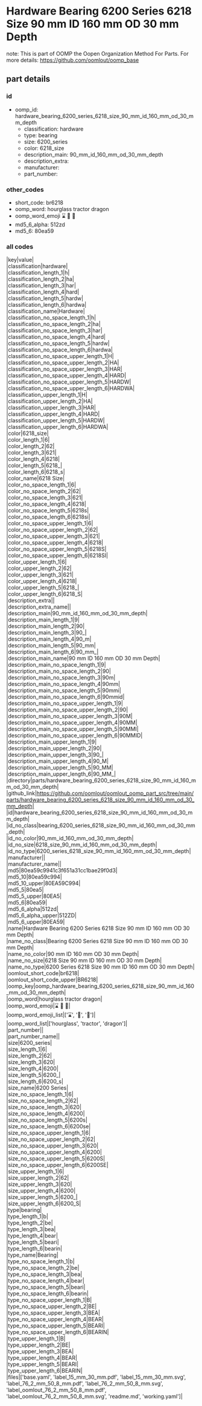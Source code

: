 # Hardware Bearing 6200 Series 6218 Size 90 mm ID 160 mm OD 30 mm Depth  

note: This is part of OOMP the Oopen Organization Method For Parts. For more details: https://github.com/oomlout/oomp_base

##  part details





### id
* oomp_id: hardware_bearing_6200_series_6218_size_90_mm_id_160_mm_od_30_mm_depth
  * classification: hardware
  * type: bearing
  * size: 6200_series
  * color: 6218_size
  * description_main: 90_mm_id_160_mm_od_30_mm_depth
  * description_extra: 
  * manufacturer: 
  * part_number: 

### other_codes
* short_code: br6218
* oomp_word: hourglass tractor dragon
* oomp_word_emoji :hourglass: :tractor: :dragon:
* md5_6_alpha: 512zd
* md5_6: 80ea59

### all codes 
|key|value|  
|classification|hardware|  
|classification_length_1|h|  
|classification_length_2|ha|  
|classification_length_3|har|  
|classification_length_4|hard|  
|classification_length_5|hardw|  
|classification_length_6|hardwa|  
|classification_name|Hardware|  
|classification_no_space_length_1|h|  
|classification_no_space_length_2|ha|  
|classification_no_space_length_3|har|  
|classification_no_space_length_4|hard|  
|classification_no_space_length_5|hardw|  
|classification_no_space_length_6|hardwa|  
|classification_no_space_upper_length_1|H|  
|classification_no_space_upper_length_2|HA|  
|classification_no_space_upper_length_3|HAR|  
|classification_no_space_upper_length_4|HARD|  
|classification_no_space_upper_length_5|HARDW|  
|classification_no_space_upper_length_6|HARDWA|  
|classification_upper_length_1|H|  
|classification_upper_length_2|HA|  
|classification_upper_length_3|HAR|  
|classification_upper_length_4|HARD|  
|classification_upper_length_5|HARDW|  
|classification_upper_length_6|HARDWA|  
|color|6218_size|  
|color_length_1|6|  
|color_length_2|62|  
|color_length_3|621|  
|color_length_4|6218|  
|color_length_5|6218_|  
|color_length_6|6218_s|  
|color_name|6218 Size|  
|color_no_space_length_1|6|  
|color_no_space_length_2|62|  
|color_no_space_length_3|621|  
|color_no_space_length_4|6218|  
|color_no_space_length_5|6218s|  
|color_no_space_length_6|6218si|  
|color_no_space_upper_length_1|6|  
|color_no_space_upper_length_2|62|  
|color_no_space_upper_length_3|621|  
|color_no_space_upper_length_4|6218|  
|color_no_space_upper_length_5|6218S|  
|color_no_space_upper_length_6|6218SI|  
|color_upper_length_1|6|  
|color_upper_length_2|62|  
|color_upper_length_3|621|  
|color_upper_length_4|6218|  
|color_upper_length_5|6218_|  
|color_upper_length_6|6218_S|  
|description_extra||  
|description_extra_name||  
|description_main|90_mm_id_160_mm_od_30_mm_depth|  
|description_main_length_1|9|  
|description_main_length_2|90|  
|description_main_length_3|90_|  
|description_main_length_4|90_m|  
|description_main_length_5|90_mm|  
|description_main_length_6|90_mm_|  
|description_main_name|90 mm ID 160 mm OD 30 mm Depth|  
|description_main_no_space_length_1|9|  
|description_main_no_space_length_2|90|  
|description_main_no_space_length_3|90m|  
|description_main_no_space_length_4|90mm|  
|description_main_no_space_length_5|90mmi|  
|description_main_no_space_length_6|90mmid|  
|description_main_no_space_upper_length_1|9|  
|description_main_no_space_upper_length_2|90|  
|description_main_no_space_upper_length_3|90M|  
|description_main_no_space_upper_length_4|90MM|  
|description_main_no_space_upper_length_5|90MMI|  
|description_main_no_space_upper_length_6|90MMID|  
|description_main_upper_length_1|9|  
|description_main_upper_length_2|90|  
|description_main_upper_length_3|90_|  
|description_main_upper_length_4|90_M|  
|description_main_upper_length_5|90_MM|  
|description_main_upper_length_6|90_MM_|  
|directory|parts/hardware_bearing_6200_series_6218_size_90_mm_id_160_mm_od_30_mm_depth|  
|github_link|https://github.com/oomlout/oomlout_oomp_part_src/tree/main/parts/hardware_bearing_6200_series_6218_size_90_mm_id_160_mm_od_30_mm_depth|  
|id|hardware_bearing_6200_series_6218_size_90_mm_id_160_mm_od_30_mm_depth|  
|id_no_class|bearing_6200_series_6218_size_90_mm_id_160_mm_od_30_mm_depth|  
|id_no_color|90_mm_id_160_mm_od_30_mm_depth|  
|id_no_size|6218_size_90_mm_id_160_mm_od_30_mm_depth|  
|id_no_type|6200_series_6218_size_90_mm_id_160_mm_od_30_mm_depth|  
|manufacturer||  
|manufacturer_name||  
|md5|80ea59c9941c3f651a31cc1bae29f0d3|  
|md5_10|80ea59c994|  
|md5_10_upper|80EA59C994|  
|md5_5|80ea5|  
|md5_5_upper|80EA5|  
|md5_6|80ea59|  
|md5_6_alpha|512zd|  
|md5_6_alpha_upper|512ZD|  
|md5_6_upper|80EA59|  
|name|Hardware Bearing 6200 Series 6218 Size 90 mm ID 160 mm OD 30 mm Depth|  
|name_no_class|Bearing 6200 Series 6218 Size 90 mm ID 160 mm OD 30 mm Depth|  
|name_no_color|90 mm ID 160 mm OD 30 mm Depth|  
|name_no_size|6218 Size 90 mm ID 160 mm OD 30 mm Depth|  
|name_no_type|6200 Series 6218 Size 90 mm ID 160 mm OD 30 mm Depth|  
|oomlout_short_code|br6218|  
|oomlout_short_code_upper|BR6218|  
|oomp_key|oomp_hardware_bearing_6200_series_6218_size_90_mm_id_160_mm_od_30_mm_depth|  
|oomp_word|hourglass tractor dragon|  
|oomp_word_emoji|:hourglass: :tractor: :dragon:|  
|oomp_word_emoji_list|[':hourglass:', ':tractor:', ':dragon:']|  
|oomp_word_list|['hourglass', 'tractor', 'dragon']|  
|part_number||  
|part_number_name||  
|size|6200_series|  
|size_length_1|6|  
|size_length_2|62|  
|size_length_3|620|  
|size_length_4|6200|  
|size_length_5|6200_|  
|size_length_6|6200_s|  
|size_name|6200 Series|  
|size_no_space_length_1|6|  
|size_no_space_length_2|62|  
|size_no_space_length_3|620|  
|size_no_space_length_4|6200|  
|size_no_space_length_5|6200s|  
|size_no_space_length_6|6200se|  
|size_no_space_upper_length_1|6|  
|size_no_space_upper_length_2|62|  
|size_no_space_upper_length_3|620|  
|size_no_space_upper_length_4|6200|  
|size_no_space_upper_length_5|6200S|  
|size_no_space_upper_length_6|6200SE|  
|size_upper_length_1|6|  
|size_upper_length_2|62|  
|size_upper_length_3|620|  
|size_upper_length_4|6200|  
|size_upper_length_5|6200_|  
|size_upper_length_6|6200_S|  
|type|bearing|  
|type_length_1|b|  
|type_length_2|be|  
|type_length_3|bea|  
|type_length_4|bear|  
|type_length_5|beari|  
|type_length_6|bearin|  
|type_name|Bearing|  
|type_no_space_length_1|b|  
|type_no_space_length_2|be|  
|type_no_space_length_3|bea|  
|type_no_space_length_4|bear|  
|type_no_space_length_5|beari|  
|type_no_space_length_6|bearin|  
|type_no_space_upper_length_1|B|  
|type_no_space_upper_length_2|BE|  
|type_no_space_upper_length_3|BEA|  
|type_no_space_upper_length_4|BEAR|  
|type_no_space_upper_length_5|BEARI|  
|type_no_space_upper_length_6|BEARIN|  
|type_upper_length_1|B|  
|type_upper_length_2|BE|  
|type_upper_length_3|BEA|  
|type_upper_length_4|BEAR|  
|type_upper_length_5|BEARI|  
|type_upper_length_6|BEARIN|  
|files|['base.yaml', 'label_15_mm_30_mm.pdf', 'label_15_mm_30_mm.svg', 'label_76_2_mm_50_8_mm.pdf', 'label_76_2_mm_50_8_mm.svg', 'label_oomlout_76_2_mm_50_8_mm.pdf', 'label_oomlout_76_2_mm_50_8_mm.svg', 'readme.md', 'working.yaml']|  
